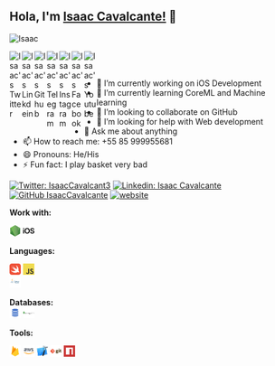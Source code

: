 ## Hola, I'm [Isaac Cavalcante!](https://isaaccavalcante.netlify.app/) 👋

<p align="left"> <img src="https://i.ibb.co/BrjN8HC/me-face.png" alt="Isaac" /> </p>

<a href="https://twitter.com/@IsaacCavalcant3">
<img align="left" alt="Isaac's Twitter" width="22px" src="https://cdn.jsdelivr.net/npm/simple-icons@v3/icons/twitter.svg" />
</a>
<a href="https://linkedin.com/in/Isaac-Cavalcante-044375A1">
  <img align="left" alt="Isaac's Linkdein" width="22px" src="https://cdn.jsdelivr.net/npm/simple-icons@v3/icons/linkedin.svg" />
</a>
<a href="https://github.com/IsaacCavalcante">
  <img align="left" alt="Isaac's Github" width="22px" src="https://cdn.jsdelivr.net/npm/simple-icons@v3/icons/github.svg" />
</a>
<a href="https://t.me/partisan91">
  <img align="left" alt="Isaac's Telegram" width="22px" src="https://cdn.jsdelivr.net/npm/simple-icons@v3/icons/telegram.svg" />
</a>
<a href="https://www.instagram.com/isaac.cavalcante91/">
  <img align="left" alt="Isaac's Instagram" width="22px" src="https://cdn.jsdelivr.net/npm/simple-icons@v3/icons/instagram.svg" />
</a>
<a href="https://www.facebook.com/isaac.cavalcante/">
  <img align="left" alt="Isaac's Facebook" width="22px" src="https://cdn.jsdelivr.net/npm/simple-icons@v3/icons/facebook.svg" />
</a>
<a href="https://www.youtube.com/channel/UCPRNYlpwhtJOnMq3rlnXtKQ">
  <img align="left" alt="Isaac's Youtube" width="22px" src="https://cdn.jsdelivr.net/npm/simple-icons@v3/icons/youtube.svg" />
</a>

<br/>
<br/>

- 🔭 I’m currently working on iOS Development
- 🌱 I’m currently learning CoreML and Machine learning
- 👯 I’m looking to collaborate on GitHub
- 🤔 I’m looking for help with Web development
- 💬 Ask me about anything
- 📫 How to reach me: +55 85 999955681
- 😄 Pronouns: He/His
- ⚡ Fun fact: I play basket very bad

[![Twitter: IsaacCavalcant3](https://img.shields.io/twitter/follow/IsaacCavalcant3?style=social)](https://twitter.com/IsaacCavalcant3)
[![Linkedin: Isaac Cavalcante](https://img.shields.io/badge/-imthepk-blue?style=flat-square&logo=Linkedin&logoColor=white&link=https://www.linkedin.com/in/Isaac-Cavalcante-044375A1/)](https://linkedin.com/in/Isaac-Cavalcante-044375A1)
[![GitHub IsaacCavalcante](https://img.shields.io/github/followers/IsaacCavalcante?label=follow&style=social)](https://github.com/IsaacCavalcante)
[![website](https://img.shields.io/badge/PortfolioWebsite-isaaccavalcante.netlify.app-2648ff?style=flat-square&logo=google-chrome)](https://isaaccavalcante.netlify.app/)

**Work with:**  

<code><img height="20" src="https://raw.githubusercontent.com/github/explore/80688e429a7d4ef2fca1e82350fe8e3517d3494d/topics/nodejs/nodejs.png"></code>
<code><img height="20" src="https://raw.githubusercontent.com/github/explore/80688e429a7d4ef2fca1e82350fe8e3517d3494d/topics/ios/ios.png"></code>

**Languages:**  

<code><img height="20" src="https://raw.githubusercontent.com/github/explore/80688e429a7d4ef2fca1e82350fe8e3517d3494d/topics/swift/swift.png"></code>
<code><img height="20" src="https://raw.githubusercontent.com/github/explore/80688e429a7d4ef2fca1e82350fe8e3517d3494d/topics/javascript/javascript.png"></code>   
<code><img height="20" src="https://raw.githubusercontent.com/github/explore/80688e429a7d4ef2fca1e82350fe8e3517d3494d/topics/java/java.png"></code>

**Databases:**  
<code><img height="20" src="https://raw.githubusercontent.com/github/explore/80688e429a7d4ef2fca1e82350fe8e3517d3494d/topics/sql/sql.png"></code>
<code><img height="20" src="https://raw.githubusercontent.com/github/explore/80688e429a7d4ef2fca1e82350fe8e3517d3494d/topics/mongodb/mongodb.png"></code>

**Tools:** 

<code><img height="20" src="https://raw.githubusercontent.com/github/explore/80688e429a7d4ef2fca1e82350fe8e3517d3494d/topics/firebase/firebase.png"></code>
<code><img height="20" src="https://raw.githubusercontent.com/github/explore/80688e429a7d4ef2fca1e82350fe8e3517d3494d/topics/aws/aws.png"></code>
<code><img height="20" src="https://raw.githubusercontent.com/github/explore/80688e429a7d4ef2fca1e82350fe8e3517d3494d/topics/xcode/xcode.png"></code>
<code><img height="20" src="https://raw.githubusercontent.com/github/explore/80688e429a7d4ef2fca1e82350fe8e3517d3494d/topics/git/git.png"></code>
<code><img height="20" src="https://raw.githubusercontent.com/github/explore/80688e429a7d4ef2fca1e82350fe8e3517d3494d/topics/npm/npm.png"></code>

